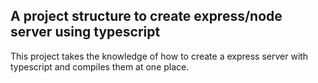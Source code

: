 ## A project structure to create express/node server using typescript

This project takes the knowledge of how to create a express server with typescript
and compiles them at one place.
